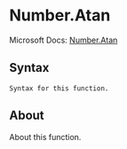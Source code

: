---
---

# Number.Atan

Microsoft Docs: [Number.Atan](https://docs.microsoft.com/en-us/powerquery-m/number-atan)

## Syntax

```powerquery-m
Syntax for this function.
```

## About

About this function.

